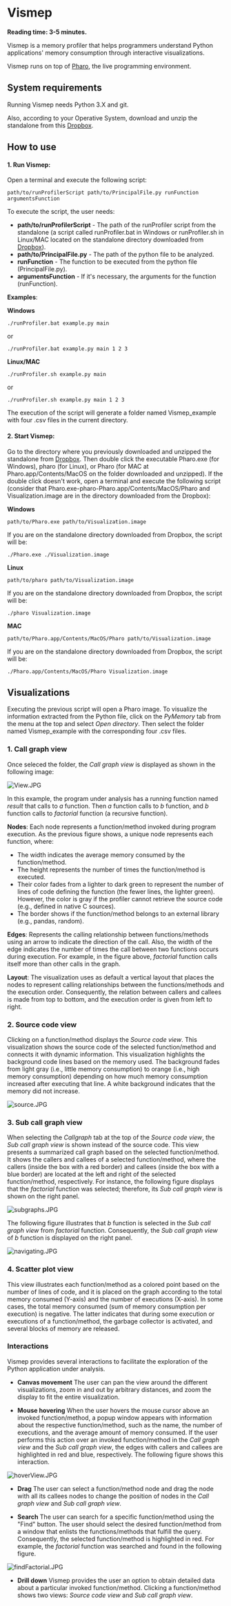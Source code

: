 # Vismep 

**Reading time: 3-5 minutes.**

Vismep is a memory profiler that helps programmers understand Python applications' memory consumption through interactive visualizations.

Vismep runs on top of [Pharo](http://pharo.org), the live programming environment.


## System requirements

Running Vismep needs Python 3.X and git.

Also, according to your Operative System, download and unzip the standalone from this [Dropbox](https://www.dropbox.com/sh/0fcpw87wfkn3p2n/AABhROrMdwnhR4-aP1e0nrNNa?dl=0).

## How to use

#### 1. Run Vismep:

Open a terminal and execute the following script:

```
path/to/runProfilerScript path/to/PrincipalFile.py runFunction argumentsFunction
```

To execute the script, the user needs:

-   **path/to/runProfilerScript** - The path of the runProfiler script from the standalone (a script called runProfiler.bat in Windows or runProfiler.sh in Linux/MAC located on the standalone directory downloaded from [Dropbox](https://www.dropbox.com/sh/0fcpw87wfkn3p2n/AABhROrMdwnhR4-aP1e0nrNNa?dl=0)).
-   **path/to/PrincipalFile.py** - The path of the python file to be analyzed.
-   **runFunction** - The function to be executed from the python file (PrincipalFile.py).
-   **argumentsFunction** - If it's necessary, the arguments for the function (runFunction).


**Examples**:

**Windows**

```
./runProfiler.bat example.py main
```
or
```
./runProfiler.bat example.py main 1 2 3
```

**Linux/MAC**

```
./runProfiler.sh example.py main
```
or
```
./runProfiler.sh example.py main 1 2 3
```

The execution of the script will generate a folder named Vismep_example with four .csv files in the current directory.


#### 2. Start Vismep:

Go to the directory where you previously downloaded and unzipped the standalone from [Dropbox](https://www.dropbox.com/sh/0fcpw87wfkn3p2n/AABhROrMdwnhR4-aP1e0nrNNa?dl=0). Then double click the executable Pharo.exe (for Windows), pharo (for Linux), or Pharo (for MAC at Pharo.app/Contents/MacOS on the folder downloaded and unzipped). If the double click doesn't work, open a terminal and execute the following script (consider that Pharo.exe-pharo-Pharo.app/Contents/MacOS/Pharo and Visualization.image are in the directory downloaded from the Dropbox):

**Windows**

```
path/to/Pharo.exe path/to/Visualization.image
```

If you are on the standalone directory downloaded from Dropbox, the script will be:

```
./Pharo.exe ./Visualization.image
```

**Linux**

```
path/to/pharo path/to/Visualization.image
```

If you are on the standalone directory downloaded from Dropbox, the script will be:

```
./pharo Visualization.image
```

**MAC**

```
path/to/Pharo.app/Contents/MacOS/Pharo path/to/Visualization.image
```

If you are on the standalone directory downloaded from Dropbox, the script will be:

```
./Pharo.app/Contents/MacOS/Pharo Visualization.image
```

## Visualizations

Executing the previous script will open a Pharo image. To visualize the information extracted from the Python file, click on the *PyMemory* tab from the menu at the top and select *Open directory*. Then select the folder named Vismep_example with the corresponding four .csv files. 

### 1. Call graph view
Once seleced the folder, the *Call graph view* is displayed as shown in the following image: 

![View.JPG](images/View.JPG)


In this example, the program under analysis has a running function named *result* that calls to *a* function. Then *a* function calls to *b* function, and *b* function calls to *factorial* function (a recursive function).

**Nodes**:  Each node represents a function/method invoked during program execution. As the previous figure shows, a unique node represents each function, where:
- The width indicates the average memory consumed by the function/method.
- The height represents the number of times the function/method is executed.
- Their color fades from a lighter to dark green to represent the number of lines of code defining the function (the fewer lines, the lighter green). However, the color is gray if the profiler cannot retrieve the source code (e.g., defined in native C sources). 
- The border shows if the function/method belongs to an external library (e.g., pandas, random). 

**Edges**: Represents the calling relationship between functions/methods using an arrow to indicate the direction of the call. Also, the width of the edge indicates the number of times the call between two functions occurs during execution. For example, in the figure above, *factorial* function calls itself more than other calls in the graph.


**Layout**: The visualization uses as default a vertical layout that places the nodes to represent calling relationships between the functions/methods and the execution order. Consequently, the relation between callers and callees is made from top to bottom, and the execution order is given from left to right.

### 2. Source code view
Clicking on a function/method displays the *Source code view*. This visualization shows the source code of the selected function/method and connects it with dynamic information. This visualization highlights the background code lines based on the memory used. The background fades from light gray (i.e., little memory consumption) to orange (i.e., high memory consumption) depending on how much memory consumption increased after executing that line. A white background indicates that the memory did not increase. 

![source.JPG](images/source.JPG)

### 3. Sub call graph view
When selecting the *Callgraph* tab at the top of the *Source code view*, the *Sub call graph view* is shown instead of the source code. This view presents a summarized call graph based on the selected function/method. It shows the callers and callees of a selected function/method, where the callers (inside the box with a red border) and callees (inside the box with a blue border) are located at the left and right of the selected function/method, respectively. For instance, the following figure displays that the  *factorial* function was selected; therefore, its *Sub call graph view* is shown on the right panel. 

![subgraphs.JPG](images/subgraphs.JPG) 

The following figure illustrates that *b* function is selected in the *Sub call graph view* from *factorial* function. Consequently, the *Sub call graph view* of *b* function is displayed on the right panel. 

![navigating.JPG](images/navigating.JPG)

### 4. Scatter plot view
This view illustrates each function/method as a colored point based on the number of lines of code, and it is placed on the graph according to the total memory consumed (Y-axis) and the number of executions (X-axis). In some cases, the total memory consumed (sum of memory consumption per execution) is negative. The latter indicates that during some execution or executions of a function/method, the garbage collector is activated, and several blocks of memory are released. 

### Interactions
Vismep provides several interactions to facilitate the exploration of the Python application under analysis.

-   **Canvas movement** The user can pan the view around the different visualizations, zoom in and out by arbitrary distances, and zoom the display to fit the entire visualization.

-   **Mouse hovering** When the user hovers the mouse cursor above an invoked function/method, a popup window appears with information about the respective function/method, such as the name, the number of executions, and the average amount of memory consumed. If the user performs this action over an invoked function/method in the *Call graph view* and the *Sub call graph view*, the edges with callers and callees are highlighted in red and blue, respectively. The following figure shows this interaction.

  ![hoverView.JPG](images/hoverView.JPG)

-   **Drag** The user can select a function/method node and drag the node with all its callees nodes to change the position of nodes in the *Call graph view* and *Sub call graph view*.


-   **Search** The user can search for a specific function/method using the "Find" button. The user should select the desired function/method from a window that enlists the functions/methods that fulfill the query. Consequently, the selected function/method is highlighted in red. For example, the *factorial* function was searched and found in the following figure.

![findFactorial.JPG](images/findFactorial.JPG)
  
-   **Drill down** Vismep provides the user an option to obtain detailed data about a particular invoked function/method. Clicking a function/method shows two views: *Source code view* and *Sub call graph view*.